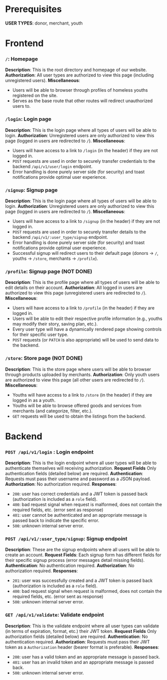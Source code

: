 # Prerequisites

**USER TYPES**: donor, merchant, youth

# Frontend

### `/`: Homepage

**Description**: This is the root directory and homepage of our website.
**Authorization**: All user types are authorized to view this page (including unregistered users).
**Miscellaneous**:

- Users will be able to browser through profiles of homeless youths registered on the site.
- Serves as the base route that other routes will redirect unauthorized users to.

### `/login`: Login page

**Description**: This is the login page where all types of users will be able to login.
**Authorization**: Unregistered users are only authorized to view this page (logged in users are redirected to `/`).
**Miscellaneous**:

- Users will have access to a link to `/login` (in the header) if they are not logged in.
- `POST` requests are used in order to securely transfer credentials to the backend `/api/v1/user/login` endpoint.
- Error handling is done purely server side (for security) and toast notifications provide optimal user experience.

### `/signup`: Signup page

**Description**: This is the login page where all types of users will be able to login.
**Authorization**: Unregistered users are only authorized to view this page (logged in users are redirected to `/`).
**Miscellaneous**:

- Users will have access to a link to `/signup` (in the header) if they are not logged in.
- `POST` requests are used in order to securely transfer details to the backend `/api/v1/:user_type/signup` endpoint.
- Error handling is done purely server side (for security) and toast notifications provide optimal user experience.
- Successful signup will redirect users to their default page (donors -> `/`, youths -> `/store`, merchants -> `/profile`).

### `/profile`: Signup page (NOT DONE)

**Description**: This is the profile page where all types of users will be able to edit details on their account.
**Authorization**: All logged in users are authorized to view this page (unregistered users are redirected to `/`).
**Miscellaneous**:

- Users will have access to a link to `/profile` (in the header) if they are logged in.
- Users will be able to edit their respective profile information (e.g., youths may modify their story, saving plan, etc.).
- Every user type will have a dynamically rendered page showing controls for their specific user type.
- `POST` requests (or `PATCH` is also appropriate) will be used to send data to the backend.

### `/store`: Store page (NOT DONE)

**Description**: This is the store page where users will be able to browser through products uploaded by merchants.
**Authorization**: Only youth users are authorized to view this page (all other users are redirected to `/`).
**Miscellaneous**:

- Youths will have access to a link to `/store` (in the header) if they are logged in as a youth.
- Youths will be able to browse offered goods and services from merchants (and categorize, filter, etc.).
- `GET` requests will be used to obtain the listings from the backend.

# Backend

### `POST /api/v1/login` : Login endpoint

**Description**: This is the login endpoint where all user types will be able to authenticate themselves will receiving authorization.
**Request Fields** Only authentication fields (detailed below) are required.
**Authentication**: Requests must pass their username and password as a JSON payload.
**Authorization**: No authorization required.
**Responses**:

- `200`: user has correct credentials and a JWT token is passed back (authorization is included as a `role` field).
- `400`: bad request signal when request is malformed, does not contain the required fields, etc. (error sent as response)
- `401`: user cannot be authenticated and an appropriate message is passed back to indicate the specific error.
- `500`: unknown internal server error.

### `POST /api/v1/:user_type/signup`: Signup endpoint

**Description**: These are the signup endpoints where all users will be able to create an account.
**Request Fields**: Each signup form has different fields for their specific signup process (error messages detail missing fields).
**Authentication**: No authentication required.
**Authorization**: No authorization required.
**Responses**:

- `201`: user was successfully created and a JWT token is passed back (authorization is included as a `role` field).
- `400`: bad request signal when request is malformed, does not contain the required fields, etc. (error sent as response)
- `500`: unknown internal server error.

### `GET /api/v1/validate`: Validate endpoint

**Description**: This is the validate endpoint where all user types can validate (in terms of expiration, format, etc.) their JWT token.
**Request Fields** Only authorization fields (detailed below) are required.
**Authentication**: No authentication required.
**Authorization**: Requests must pass their JWT token as a `Authorization` header (bearer format is preferable).
**Responses**:

- `200`: user has a valid token and an appropriate message is passed back.
- `401`: user has an invalid token and an appropriate message is passed back.
- `500`: unknown internal server error.
